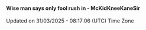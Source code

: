 #### Wise man says only fool rush in - McKidKneeKaneSir
Updated on 31/03/2025 - 08:17:06 (UTC) Time Zone
